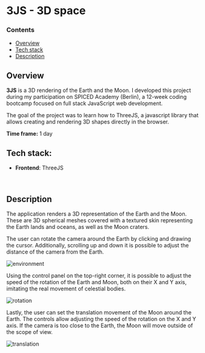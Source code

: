 # 3JS - 3D space

### Contents

* [Overview](#overview)
* [Tech stack](#tech-stack)
* [Description](#description)




## Overview

**3JS** is a 3D rendering of the Earth and the Moon. I developed this project during my participation on SPICED Academy (Berlin), a 12-week coding bootcamp focused on full stack JavaScript web development.

The goal of the project was to learn how to ThreeJS, a javascript library that allows creating and rendering 3D shapes directly in the browser.

**Time frame:** 1 day



## Tech stack:

- **Frontend**: ThreeJS

  ​


## Description

The application renders a 3D representation of the Earth and the Moon. These are 3D spherical meshes covered with a textured skin representing the Earth lands and oceans, as well as the Moon craters.

The user can rotate the camera around the Earth by clicking and drawing the cursor. Additionally, scrolling up and down it is possible to adjust the distance of the camera from the Earth.

![environment](/Users/rauliglesias/Documents/Dev/3js/3JS/public/environment.gif)



Using the control panel on the top-right corner, it is possible to adjust the speed of the rotation of the Earth and Moon, both on their X and Y axis, imitating the real movement of celestial bodies.

![rotation](/Users/rauliglesias/Documents/Dev/3js/3JS/public/rotation.gif)



Lastly, the user can set the translation movement of the Moon around the Earth. The controls allow adjusting the speed of the rotation on the X and Y axis. If the camera is too close to the Earth, the Moon will move outside of the scope of view.

![translation](/Users/rauliglesias/Documents/Dev/3js/3JS/public/translation.gif)